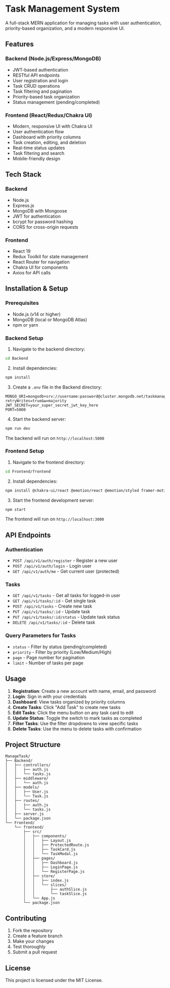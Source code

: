 # Task Management System

A full-stack MERN application for managing tasks with user authentication, priority-based organization, and a modern responsive UI.

## Features

### Backend (Node.js/Express/MongoDB)
- JWT-based authentication
- RESTful API endpoints
- User registration and login
- Task CRUD operations
- Task filtering and pagination
- Priority-based task organization
- Status management (pending/completed)

### Frontend (React/Redux/Chakra UI)
- Modern, responsive UI with Chakra UI
- User authentication flow
- Dashboard with priority columns
- Task creation, editing, and deletion
- Real-time status updates
- Task filtering and search
- Mobile-friendly design

## Tech Stack

### Backend
- Node.js
- Express.js
- MongoDB with Mongoose
- JWT for authentication
- bcrypt for password hashing
- CORS for cross-origin requests

### Frontend
- React 19
- Redux Toolkit for state management
- React Router for navigation
- Chakra UI for components
- Axios for API calls

## Installation & Setup

### Prerequisites
- Node.js (v14 or higher)
- MongoDB (local or MongoDB Atlas)
- npm or yarn

### Backend Setup

1. Navigate to the backend directory:
```bash
cd Backend
```

2. Install dependencies:
```bash
npm install
```

3. Create a `.env` file in the Backend directory:
```env
MONGO_URI=mongodb+srv://username:password@cluster.mongodb.net/taskmanager?retryWrites=true&w=majority
JWT_SECRET=your_super_secret_jwt_key_here
PORT=5000
```

4. Start the backend server:
```bash
npm run dev
```

The backend will run on `http://localhost:5000`

### Frontend Setup

1. Navigate to the frontend directory:
```bash
cd Frontend/frontend
```

2. Install dependencies:
```bash
npm install @chakra-ui/react @emotion/react @emotion/styled framer-motion react-router-dom @reduxjs/toolkit react-redux axios
```

3. Start the frontend development server:
```bash
npm start
```

The frontend will run on `http://localhost:3000`

## API Endpoints

### Authentication
- `POST /api/v1/auth/register` - Register a new user
- `POST /api/v1/auth/login` - Login user
- `GET /api/v1/auth/me` - Get current user (protected)

### Tasks
- `GET /api/v1/tasks` - Get all tasks for logged-in user
- `GET /api/v1/tasks/:id` - Get single task
- `POST /api/v1/tasks` - Create new task
- `PUT /api/v1/tasks/:id` - Update task
- `PUT /api/v1/tasks/:id/status` - Update task status
- `DELETE /api/v1/tasks/:id` - Delete task

### Query Parameters for Tasks
- `status` - Filter by status (pending/completed)
- `priority` - Filter by priority (Low/Medium/High)
- `page` - Page number for pagination
- `limit` - Number of tasks per page

## Usage

1. **Registration**: Create a new account with name, email, and password
2. **Login**: Sign in with your credentials
3. **Dashboard**: View tasks organized by priority columns
4. **Create Tasks**: Click "Add Task" to create new tasks
5. **Edit Tasks**: Click the menu button on any task card to edit
6. **Update Status**: Toggle the switch to mark tasks as completed
7. **Filter Tasks**: Use the filter dropdowns to view specific tasks
8. **Delete Tasks**: Use the menu to delete tasks with confirmation

## Project Structure

```
ManageTask/
├── Backend/
│   ├── controllers/
│   │   ├── auth.js
│   │   └── tasks.js
│   ├── middleware/
│   │   └── auth.js
│   ├── models/
│   │   ├── User.js
│   │   └── Task.js
│   ├── routes/
│   │   ├── auth.js
│   │   └── tasks.js
│   ├── server.js
│   └── package.json
└── Frontend/
    └── frontend/
        ├── src/
        │   ├── components/
        │   │   ├── Layout.js
        │   │   ├── ProtectedRoute.js
        │   │   ├── TaskCard.js
        │   │   └── TaskModal.js
        │   ├── pages/
        │   │   ├── Dashboard.js
        │   │   ├── LoginPage.js
        │   │   └── RegisterPage.js
        │   ├── store/
        │   │   ├── index.js
        │   │   └── slices/
        │   │       ├── authSlice.js
        │   │       └── taskSlice.js
        │   └── App.js
        └── package.json
```

## Contributing

1. Fork the repository
2. Create a feature branch
3. Make your changes
4. Test thoroughly
5. Submit a pull request

## License

This project is licensed under the MIT License.


